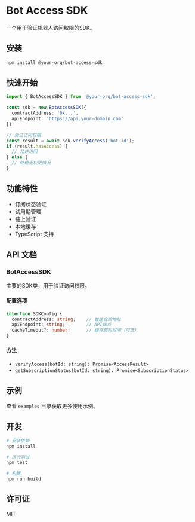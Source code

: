 # Bot Access SDK

一个用于验证机器人访问权限的SDK。

## 安装

```bash
npm install @your-org/bot-access-sdk
```

## 快速开始

```typescript
import { BotAccessSDK } from '@your-org/bot-access-sdk';

const sdk = new BotAccessSDK({
  contractAddress: '0x...',
  apiEndpoint: 'https://api.your-domain.com'
});

// 验证访问权限
const result = await sdk.verifyAccess('bot-id');
if (result.hasAccess) {
  // 允许访问
} else {
  // 处理无权限情况
}
```

## 功能特性

- 订阅状态验证
- 试用期管理
- 链上验证
- 本地缓存
- TypeScript 支持

## API 文档

### BotAccessSDK

主要的SDK类，用于验证访问权限。

#### 配置选项

```typescript
interface SDKConfig {
  contractAddress: string;    // 智能合约地址
  apiEndpoint: string;        // API端点
  cacheTimeout?: number;      // 缓存超时时间（可选）
}
```

#### 方法

- `verifyAccess(botId: string): Promise<AccessResult>`
- `getSubscriptionStatus(botId: string): Promise<SubscriptionStatus>`

## 示例

查看 `examples` 目录获取更多使用示例。

## 开发

```bash
# 安装依赖
npm install

# 运行测试
npm test

# 构建
npm run build
```

## 许可证

MIT
